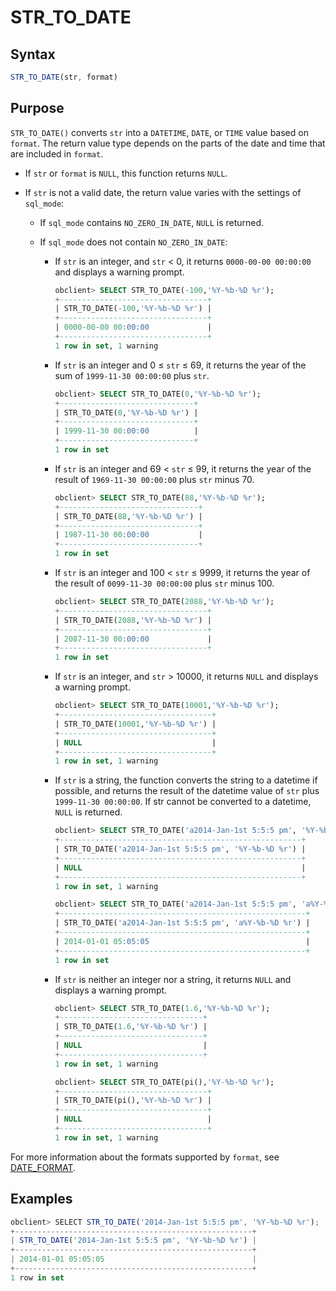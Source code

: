 # STR_TO_DATE

## Syntax

```javascript
STR_TO_DATE(str, format)
```

## Purpose

`STR_TO_DATE()` converts `str` into a `DATETIME`, `DATE`, or `TIME` value based on `format`. The return value type depends on the parts of the date and time that are included in `format`.

* If `str` or `format` is `NULL`, this function returns `NULL`.

* If `str` is not a valid date, the return value varies with the settings of `sql_mode`:

   * If `sql_mode` contains `NO_ZERO_IN_DATE`, `NULL` is returned.

   * If `sql_mode` does not contain `NO_ZERO_IN_DATE`:

      * If `str` is an integer, and `str` \< 0, it returns `0000-00-00 00:00:00` and displays a warning prompt.

         ```sql
         obclient> SELECT STR_TO_DATE(-100,'%Y-%b-%D %r');
         +---------------------------------+
         | STR_TO_DATE(-100,'%Y-%b-%D %r') |
         +---------------------------------+
         | 0000-00-00 00:00:00             |
         +---------------------------------+
         1 row in set, 1 warning
         ```

      * If `str` is an integer and 0 ≤ `str` ≤ 69, it returns the year of the sum of `1999-11-30 00:00:00` plus `str`.

         ```sql
         obclient> SELECT STR_TO_DATE(0,'%Y-%b-%D %r');
         +------------------------------+
         | STR_TO_DATE(0,'%Y-%b-%D %r') |
         +------------------------------+
         | 1999-11-30 00:00:00          |
         +------------------------------+
         1 row in set
         ```

      * If `str` is an integer and 69 \< `str` ≤ 99, it returns the year of the result of `1969-11-30 00:00:00` plus `str` minus 70.

         ```sql
         obclient> SELECT STR_TO_DATE(88,'%Y-%b-%D %r');
         +-------------------------------+
         | STR_TO_DATE(88,'%Y-%b-%D %r') |
         +-------------------------------+
         | 1987-11-30 00:00:00           |
         +-------------------------------+
         1 row in set
         ```

      * If `str` is an integer and 100 \< `str` ≤ 9999, it returns the year of the result of `0099-11-30 00:00:00` plus `str` minus 100.

         ```sql
         obclient> SELECT STR_TO_DATE(2088,'%Y-%b-%D %r');
         +---------------------------------+
         | STR_TO_DATE(2088,'%Y-%b-%D %r') |
         +---------------------------------+
         | 2087-11-30 00:00:00             |
         +---------------------------------+
         1 row in set
         ```

      * If `str` is an integer, and `str` \> 10000, it returns `NULL` and displays a warning prompt.

         ```sql
         obclient> SELECT STR_TO_DATE(10001,'%Y-%b-%D %r');
         +----------------------------------+
         | STR_TO_DATE(10001,'%Y-%b-%D %r') |
         +----------------------------------+
         | NULL                             |
         +----------------------------------+
         1 row in set, 1 warning
         ```

      * If `str` is a string, the function converts the string to a datetime if possible, and returns the result of the datetime value of `str` plus `1999-11-30 00:00:00`. If str cannot be converted to a datetime, `NULL` is returned.

         ```sql
         obclient> SELECT STR_TO_DATE('a2014-Jan-1st 5:5:5 pm', '%Y-%b-%D %r');
         +------------------------------------------------------+
         | STR_TO_DATE('a2014-Jan-1st 5:5:5 pm', '%Y-%b-%D %r') |
         +------------------------------------------------------+
         | NULL                                                 |
         +------------------------------------------------------+
         1 row in set, 1 warning

         obclient> SELECT STR_TO_DATE('a2014-Jan-1st 5:5:5 pm', 'a%Y-%b-%D %r');
         +-------------------------------------------------------+
         | STR_TO_DATE('a2014-Jan-1st 5:5:5 pm', 'a%Y-%b-%D %r') |
         +-------------------------------------------------------+
         | 2014-01-01 05:05:05                                   |
         +-------------------------------------------------------+
         1 row in set
         ```

      * If `str` is neither an integer nor a string, it returns `NULL` and displays a warning prompt.

         ```sql
         obclient> SELECT STR_TO_DATE(1.6,'%Y-%b-%D %r');
         +--------------------------------+
         | STR_TO_DATE(1.6,'%Y-%b-%D %r') |
         +--------------------------------+
         | NULL                           |
         +--------------------------------+
         1 row in set, 1 warning

         obclient> SELECT STR_TO_DATE(pi(),'%Y-%b-%D %r');
         +---------------------------------+
         | STR_TO_DATE(pi(),'%Y-%b-%D %r') |
         +---------------------------------+
         | NULL                            |
         +---------------------------------+
         1 row in set, 1 warning
         ```

For more information about the formats supported by `format`, see [DATE_FORMAT](../100.date-and-time-functions-of-mysql-mode/1000.date-format-of-mysql-mode.md).

## Examples

```javascript
obclient> SELECT STR_TO_DATE('2014-Jan-1st 5:5:5 pm', '%Y-%b-%D %r');
+-----------------------------------------------------+
| STR_TO_DATE('2014-Jan-1st 5:5:5 pm', '%Y-%b-%D %r') |
+-----------------------------------------------------+
| 2014-01-01 05:05:05                                 |
+-----------------------------------------------------+
1 row in set
```
